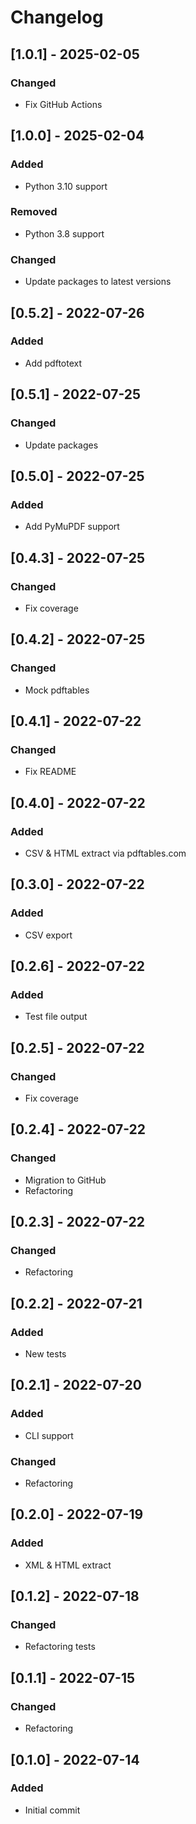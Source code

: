 # Changelog

## [1.0.1] - 2025-02-05
### Changed
- Fix GitHub Actions

## [1.0.0] - 2025-02-04
### Added
- Python 3.10 support

### Removed
- Python 3.8 support

### Changed
- Update packages to latest versions

## [0.5.2] - 2022-07-26
### Added
- Add pdftotext

## [0.5.1] - 2022-07-25
### Changed
- Update packages

## [0.5.0] - 2022-07-25
### Added
- Add PyMuPDF support

## [0.4.3] - 2022-07-25
### Changed
- Fix coverage

## [0.4.2] - 2022-07-25
### Changed
- Mock pdftables

## [0.4.1] - 2022-07-22
### Changed
- Fix README

## [0.4.0] - 2022-07-22
### Added
- CSV & HTML extract via pdftables.com

## [0.3.0] - 2022-07-22
### Added
- CSV export

## [0.2.6] - 2022-07-22
### Added
- Test file output

## [0.2.5] - 2022-07-22
### Changed
- Fix coverage

## [0.2.4] - 2022-07-22
### Changed
- Migration to GitHub
- Refactoring

## [0.2.3] - 2022-07-22
### Changed
- Refactoring

## [0.2.2] - 2022-07-21
### Added
- New tests

## [0.2.1] - 2022-07-20
### Added
- CLI support

### Changed
- Refactoring

## [0.2.0] - 2022-07-19
### Added
- XML & HTML extract

## [0.1.2] - 2022-07-18
### Changed
- Refactoring tests

## [0.1.1] - 2022-07-15
### Changed
- Refactoring

## [0.1.0] - 2022-07-14
### Added
- Initial commit

